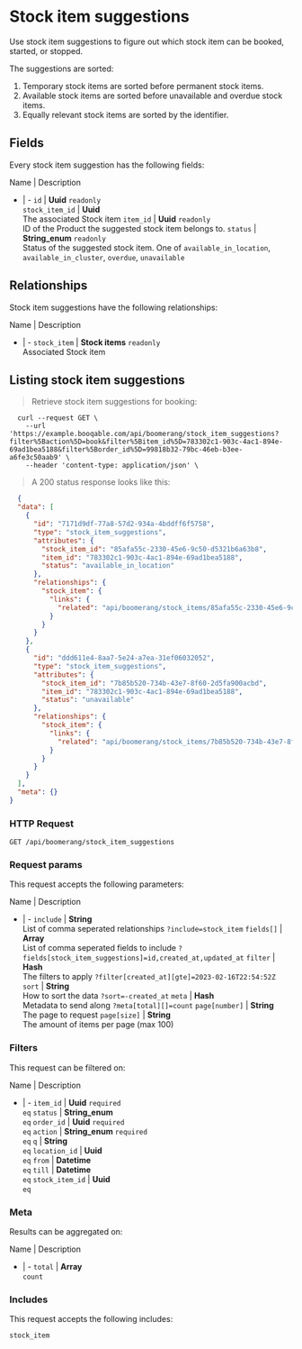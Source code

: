 # Stock item suggestions

Use stock item suggestions to figure out which stock item can be booked,
started, or stopped.

The suggestions are sorted:
  1. Temporary stock items are sorted before permanent stock items.
  2. Available stock items are sorted before unavailable and overdue stock items.
  3. Equally relevant stock items are sorted by the identifier.

## Fields
Every stock item suggestion has the following fields:

Name | Description
- | -
`id` | **Uuid** `readonly`<br>
`stock_item_id` | **Uuid** <br>The associated Stock item
`item_id` | **Uuid** `readonly`<br>ID of the Product the suggested stock item belongs to.
`status` | **String_enum** `readonly`<br>Status of the suggested stock item. One of `available_in_location`, `available_in_cluster`, `overdue`, `unavailable` 


## Relationships
Stock item suggestions have the following relationships:

Name | Description
- | -
`stock_item` | **Stock items** `readonly`<br>Associated Stock item


## Listing stock item suggestions



> Retrieve stock item suggestions for booking:

```shell
  curl --request GET \
    --url 'https://example.booqable.com/api/boomerang/stock_item_suggestions?filter%5Baction%5D=book&filter%5Bitem_id%5D=783302c1-903c-4ac1-894e-69ad1bea5188&filter%5Border_id%5D=99818b32-79bc-46eb-b3ee-a6fe3c50aab9' \
    --header 'content-type: application/json' \
```

> A 200 status response looks like this:

```json
  {
  "data": [
    {
      "id": "7171d9df-77a8-57d2-934a-4bddff6f5758",
      "type": "stock_item_suggestions",
      "attributes": {
        "stock_item_id": "85afa55c-2330-45e6-9c50-d5321b6a63b8",
        "item_id": "783302c1-903c-4ac1-894e-69ad1bea5188",
        "status": "available_in_location"
      },
      "relationships": {
        "stock_item": {
          "links": {
            "related": "api/boomerang/stock_items/85afa55c-2330-45e6-9c50-d5321b6a63b8"
          }
        }
      }
    },
    {
      "id": "ddd611e4-8aa7-5e24-a7ea-31ef06032052",
      "type": "stock_item_suggestions",
      "attributes": {
        "stock_item_id": "7b85b520-734b-43e7-8f60-2d5fa900acbd",
        "item_id": "783302c1-903c-4ac1-894e-69ad1bea5188",
        "status": "unavailable"
      },
      "relationships": {
        "stock_item": {
          "links": {
            "related": "api/boomerang/stock_items/7b85b520-734b-43e7-8f60-2d5fa900acbd"
          }
        }
      }
    }
  ],
  "meta": {}
}
```

### HTTP Request

`GET /api/boomerang/stock_item_suggestions`

### Request params

This request accepts the following parameters:

Name | Description
- | -
`include` | **String** <br>List of comma seperated relationships `?include=stock_item`
`fields[]` | **Array** <br>List of comma seperated fields to include `?fields[stock_item_suggestions]=id,created_at,updated_at`
`filter` | **Hash** <br>The filters to apply `?filter[created_at][gte]=2023-02-16T22:54:52Z`
`sort` | **String** <br>How to sort the data `?sort=-created_at`
`meta` | **Hash** <br>Metadata to send along `?meta[total][]=count`
`page[number]` | **String** <br>The page to request
`page[size]` | **String** <br>The amount of items per page (max 100)


### Filters

This request can be filtered on:

Name | Description
- | -
`item_id` | **Uuid** `required`<br>`eq`
`status` | **String_enum** <br>`eq`
`order_id` | **Uuid** `required`<br>`eq`
`action` | **String_enum** `required`<br>`eq`
`q` | **String** <br>`eq`
`location_id` | **Uuid** <br>`eq`
`from` | **Datetime** <br>`eq`
`till` | **Datetime** <br>`eq`
`stock_item_id` | **Uuid** <br>`eq`


### Meta

Results can be aggregated on:

Name | Description
- | -
`total` | **Array** <br>`count`


### Includes

This request accepts the following includes:

`stock_item`





